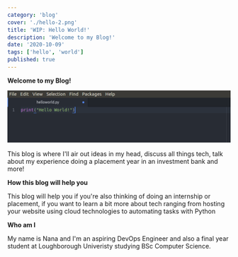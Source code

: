 ```yaml
---
category: 'blog'
cover: './hello-2.png'
title: 'WIP: Hello World!'
description: 'Welcome to my Blog!'
date: '2020-10-09'
tags: ['hello', 'world']
published: true
---
```


**Welcome to my Blog!**

![Hello World](./hello-world-2.png)

This blog is where I'll air out ideas in my head, discuss all things tech, talk about my experience doing a placement year in an investment bank and more!

**How this blog will help you**

This blog will help you if you're also thinking of doing an internship or placement, if you want to learn a bit more about tech ranging from hosting your website using cloud technologies to automating tasks with Python

**Who am I**

My name is Nana and I'm an aspiring DevOps Engineer and also a final year student at Loughborough Univeristy studying BSc Computer Science.

